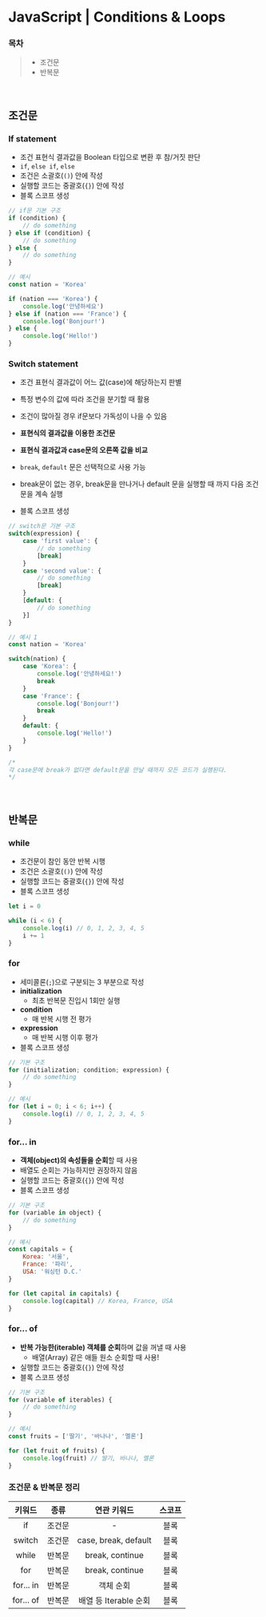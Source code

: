 # JavaScript | Conditions & Loops

### 목차

> - 조건문
> - 반복문

<br>

## 조건문

### If statement

- 조건 표현식 결과값을 Boolean 타입으로 변환 후 참/거짓 판단
- `if`, `else if`, `else`
- 조건은 소괄호(`()`) 안에 작성
- 실행할 코드는 중괄호(`{}`) 안에 작성
- 블록 스코프 생성

```javascript
// if문 기본 구조
if (condition) {
    // do something
} else if (condition) {
    // do something
} else {
    // do something
}
```

```javascript
// 예시
const nation = 'Korea'

if (nation === 'Korea') {
    console.log('안녕하세요')
} else if (nation === 'France') {
    console.log('Bonjour!')
} else {
    console.log('Hello!')
}
```



### Switch statement

- 조건 표현식 결과값이 어느 값(case)에 해당하는지 판별
- 특정 변수의 값에 따라 조건을 분기할 때 활용
- 조건이 많아질 경우 if문보다 가독성이 나을 수 있음
- **표현식의 결과값을 이용한 조건문**
- **표현식 결과값과 case문의 오른쪽 값을 비교**

- `break`, `default` 문은 선택적으로 사용 가능
- break문이 없는 경우, break문을 만나거나 default 문을 실행할 때 까지 다음 조건문을 계속 실행
- 블록 스코프 생성

```javascript
// switch문 기본 구조
switch(expression) {
    case 'first value': {
        // do something
        [break]
    }
    case 'second value': {
        // do something
        [break]
    }
    [default: {
        // do something
    }]
}
```

```javascript
// 예시 1
const nation = 'Korea'

switch(nation) {
    case 'Korea': {
        console.log('안녕하세요!')
        break
    }
    case 'France': {
        console.log('Bonjour!')
        break
    }
    default: {
        console.log('Hello!')
    }
}

/*
각 case문에 break가 없다면 default문을 만날 때까지 모든 코드가 실행된다.
*/
```

<br>

## 반복문

### while

- 조건문이 참인 동안 반복 시행
- 조건은 소괄호(`()`) 안에 작성
- 실행할 코드는 중괄호(`{}`) 안에 작성
- 블록 스코프 생성

```javascript
let i = 0

while (i < 6) {
    console.log(i) // 0, 1, 2, 3, 4, 5
    i += 1
}
```



### for

- 세미콜론(`;`)으로 구분되는 3 부분으로 작성
- **initialization**
  - 최초 반복문 진입시 1회만 실행
- **condition**
  - 매 반복 시행 전 평가
- **expression**
  - 매 반복 시행 이후 평가
- 블록 스코프 생성

```javascript
// 기본 구조
for (initialization; condition; expression) {
    // do something
}
```

```javascript
// 예시
for (let i = 0; i < 6; i++) {
    console.log(i) // 0, 1, 2, 3, 4, 5
}
```



### for... in

- **객체(object)의 속성들을 순회**할 때 사용
- 배열도 순회는 가능하지만 권장하지 않음
- 실행할 코드는 중괄호(`{}`) 안에 작성
- 블록 스코프 생성

```javascript
// 기본 구조
for (variable in object) {
    // do something
}
```

```javascript
// 예시
const capitals = {
    Korea: '서울',
    France: '파리',
    USA: '워싱턴 D.C.'
}

for (let capital in capitals) {
    console.log(capital) // Korea, France, USA
}
```



### for... of

- **반복 가능한(iterable) 객체를 순회**하며 값을 꺼낼 때 사용
  - 배열(Array) 같은 애들 원소 순회할 때 사용!
- 실행할 코드는 중괄호(`{}`) 안에 작성
- 블록 스코프 생성

```javascript
// 기본 구조
for (variable of iterables) {
    // do something
}
```

```javascript
// 예시
const fruits = ['딸기', '바나나', '멜론']

for (let fruit of fruits) {
    console.log(fruit) // 딸기, 바나나, 멜론
}
```



### 조건문 & 반복문 정리

|  키워드   |  종류  |      연관 키워드      | 스코프 |
| :-------: | :----: | :-------------------: | :----: |
|    if     | 조건문 |           -           |  블록  |
|  switch   | 조건문 | case, break, default  |  블록  |
|   while   | 반복문 |    break, continue    |  블록  |
|    for    | 반복문 |    break, continue    |  블록  |
| for... in | 반복문 |       객체 순회       |  블록  |
| for... of | 반복문 | 배열 등 Iterable 순회 |  블록  |

